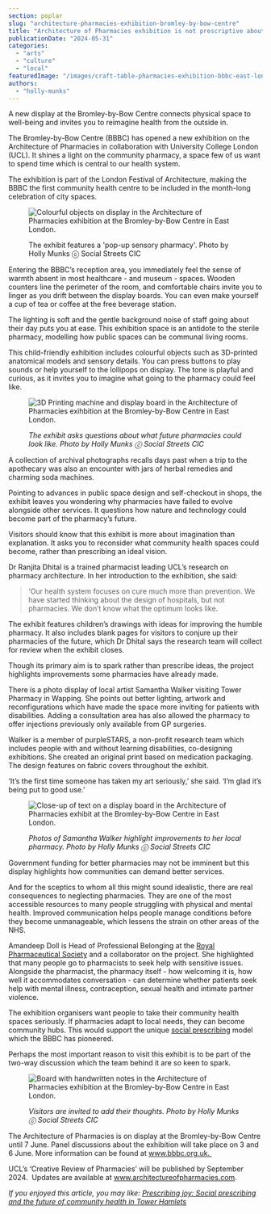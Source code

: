 ```yaml
---
section: poplar
slug: "architecture-pharmacies-exhibition-bromley-by-bow-centre"
title: "Architecture of Pharmacies exhibition is not prescriptive about health"
publicationDate: "2024-05-31"
categories: 
  - "arts"
  - "culture"
  - "local"
featuredImage: "/images/craft-table-pharmacies-exhibition-bbbc-east-london.jpg"
authors: 
  - "holly-munks"
---
```


A new display at the Bromley-by-Bow Centre connects physical space to well-being and invites you to reimagine health from the outside in.

The Bromley-by-Bow Centre (BBBC) has opened a new exhibition on the Architecture of Pharmacies in collaboration with University College London (UCL). It shines a light on the community pharmacy, a space few of us want to spend time which is central to our health system. 

The exhibition is part of the London Festival of Architecture, making the BBBC the first community health centre to be included in the month-long celebration of city spaces. 

<figure>

![Colourful objects on display in the Architecture of Pharmacies exhibition at the Bromley-by-Bow Centre in East London.](/images/sensory-board-pharmacies-exhibition-bbbc-east-london-1024x683.jpg)

<figcaption>

The exhibit features a 'pop-up sensory pharmacy'. Photo by Holly Munks ⓒ Social Streets CIC

</figcaption>

</figure>

Entering the BBBC’s reception area, you immediately feel the sense of warmth absent in most healthcare - and museum - spaces. Wooden counters line the perimeter of the room, and comfortable chairs invite you to linger as you drift between the display boards. You can even make yourself a cup of tea or coffee at the free beverage station. 

The lighting is soft and the gentle background noise of staff going about their day puts you at ease. This exhibition space is an antidote to the sterile pharmacy, modelling how public spaces can be communal living rooms.  

This child-friendly exhibition includes colourful objects such as 3D-printed anatomical models and sensory details. You can press buttons to play sounds or help yourself to the lollipops on display. The tone is playful and curious, as it invites you to imagine what going to the pharmacy could feel like. 

<figure>

![3D Printing machine and display board in the Architecture of Pharmacies exihbition at the Bromley-by-Bow Centre in East London.](/images/nature-in-pharmacies-exhibition-bbbc-east-london-1024x683.jpg)

<figcaption>

_The exhibit asks questions about what future pharmacies could look like. Photo by Holly Munks ⓒ Social Streets CIC_

</figcaption>

</figure>

A collection of archival photographs recalls days past when a trip to the apothecary was also an encounter with jars of herbal remedies and charming soda machines. 

Pointing to advances in public space design and self-checkout in shops, the exhibit leaves you wondering why pharmacies have failed to evolve alongside other services. It questions how nature and technology could become part of the pharmacy’s future. 

Visitors should know that this exhibit is more about imagination than explanation. It asks you to reconsider what community health spaces could become, rather than prescribing an ideal vision. 

Dr Ranjita Dhital is a trained pharmacist leading UCL’s research on pharmacy architecture. In her introduction to the exhibition, she said:

> ‘Our health system focuses on cure much more than prevention. We have started thinking about the design of hospitals, but not pharmacies. We don’t know what the optimum looks like.

The exhibit features children’s drawings with ideas for improving the humble pharmacy. It also includes blank pages for visitors to conjure up their pharmacies of the future, which Dr Dhital says the research team will collect for review when the exhibit closes. 

Though its primary aim is to spark rather than prescribe ideas, the project highlights improvements some pharmacies have already made. 

There is a photo display of local artist Samantha Walker visiting Tower Pharmacy in Wapping. She points out better lighting, artwork and reconfigurations which have made the space more inviting for patients with disabilities. Adding a consultation area has also allowed the pharmacy to offer injections previously only available from GP surgeries. 

Walker is a member of purpleSTARS, a non-profit research team which includes people with and without learning disabilities, co-designing exhibitions. She created an original print based on medication packaging. The design features on fabric covers throughout the exhibit. 

‘It’s the first time someone has taken my art seriously,’ she said. ‘I’m glad it’s being put to good use.’

<figure>

![Close-up of text on a display board in the Architecture of Pharmacies exhibit at the Bromley-by-Bow Centre in East London.](/images/display-closeup-pharmacies-exhibition-bbbc-east-london-1024x683.jpg)

<figcaption>

_Photos of Samantha Walker highlight improvements to her local pharmacy. Photo by Holly Munks ⓒ Social Streets CIC_

</figcaption>

</figure>

Government funding for better pharmacies may not be imminent but this display highlights how communities can demand better services. 

And for the sceptics to whom all this might sound idealistic, there are real consequences to neglecting pharmacies. They are one of the most accessible resources to many people struggling with physical and mental health. Improved communication helps people manage conditions before they become unmanageable, which lessens the strain on other areas of the NHS.

Amandeep Doll is Head of Professional Belonging at the [Royal Pharmaceutical Society](https://www.rpharms.com/) and a collaborator on the project. She highlighted that many people go to pharmacists to seek help with sensitive issues. Alongside the pharmacist, the pharmacy itself - how welcoming it is, how well it accommodates conversation - can determine whether patients seek help with mental illness, contraception, sexual health and intimate partner violence. 

The exhibition organisers want people to take their community health spaces seriously. If pharmacies adapt to local needs, they can become community hubs. This would support the unique [social prescribing](https://poplarlondon.co.uk/is-social-prescribing-viable-option-community-health/) model which the BBBC has pioneered. 

Perhaps the most important reason to visit this exhibit is to be part of the two-way discussion which the team behind it are so keen to spark. 

<figure>

![Board with handwritten notes in the Architecture of Pharmacies exhibition at the Bromley-by-Bow Centre in East London.](/images/pin-board-pharmacies-exhibit-bbbc-east-london-1024x683.jpg)

<figcaption>

_Visitors are invited to add their thoughts. Photo by Holly Munks ⓒ Social Streets CIC_

</figcaption>

</figure>

The Architecture of Pharmacies is on display at the Bromley-by-Bow Centre until 7 June. Panel discussions about the exhibition will take place on 3 and 6 June. More information can be found at www.bbbc.org.uk. 

UCL’s ‘Creative Review of Pharmacies’ will be published by September 2024.  Updates are available at www.architectureofpharmacies.com.

_If you enjoyed this article, you may like: [Pr](https://poplarlondon.co.uk/is-social-prescribing-viable-option-community-health/)_[_escribing joy: Social prescribing and the future of community health in Tower Hamlets_](https://poplarlondon.co.uk/is-social-prescribing-viable-option-community-health/)
